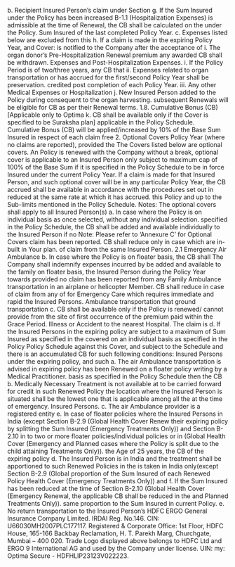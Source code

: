 b. Recipient Insured Person’s claim under Section g. If the Sum Insured under the Policy has been increased
B-1.1 (Hospitalization Expenses) is admissible at the time of Renewal, the CB shall be calculated on the
under the Policy. Sum Insured of the last completed Policy Year.
c. Expenses listed below are excluded from this h. If a claim is made in the expiring Policy Year, and
Cover: is notified to the Company after the acceptance of
i. The organ donor’s Pre-Hospitalization Renewal premium any awarded CB shall be withdrawn.
Expenses and Post-Hospitalization Expenses. i. If the Policy Period is of two/three years, any CB that
ii. Expenses related to organ transportation or has accrued for the first/second Policy Year shall be
preservation. credited post completion of each Policy Year.
iii. Any other Medical Expenses or Hospitalization j. New Insured Person added to the Policy during
consequent to the organ harvesting. subsequent Renewals will be eligible for CB as per their
Renewal terms.
1.8. Cumulative Bonus (CB) [Applicable only to Optima k. CB shall be available only if the Cover is specified to be
Suraksha plan] applicable in the Policy Schedule.
Cumulative Bonus (CB) will be applied/increased by 10%
of the Base Sum Insured in respect of each claim free 2. Optional Covers
Policy Year (where no claims are reported), provided the The Covers listed below are optional covers. An
Policy is renewed with the Company without a break, optional cover is applicable to an Insured Person only
subject to maximum cap of 100% of the Base Sum if it is specified in the Policy Schedule to be in force
Insured under the current Policy Year. If a claim is made for that Insured Person, and such optional cover will be
in any particular Policy Year, the CB accrued shall be available in accordance with the procedures set out in
reduced at the same rate at which it has accrued. this Policy and up to the Sub-limits mentioned in the
Policy Schedule.
Notes:
The optional covers shall apply to all Insured Person(s)
a. In case where the Policy is on individual basis as
once selected, without any individual selection.
specified in the Policy Schedule, the CB shall be added
and available individually to the Insured Person if no Note: Please refer to ‘Annexure C’ for Optional Covers
claim has been reported. CB shall reduce only in case which are in-built in Your plan.
of claim from the same Insured Person.
2.1 Emergency Air Ambulance
b. In case where the Policy is on floater basis, the CB shall
The Company shall indemnify expenses incurred by
be added and available to the family on floater basis,
the Insured Person during the Policy Year towards
provided no claim has been reported from any Family
Ambulance transportation in an airplane or helicopter
Member. CB shall reduce in case of claim from any of
for Emergency Care which requires immediate and rapid
the Insured Persons.
Ambulance transportation that ground transportation
c. CB shall be available only if the Policy is renewed/ cannot provide from the site of first occurrence of the
premium paid within the Grace Period. Illness or Accident to the nearest Hospital. The claim is
d. If the Insured Persons in the expiring policy are subject to a maximum of Sum Insured as specified in the
covered on an individual basis as specified in the Policy Policy Schedule against this Cover, and subject to the
Schedule and there is an accumulated CB for such following conditions:
Insured Persons under the expiring policy, and such a. The air Ambulance transportation is advised in
expiring policy has been Renewed on a floater policy writing by a Medical Practitioner.
basis as specified in the Policy Schedule then the CB b. Medically Necessary Treatment is not available at
to be carried forward for credit in such Renewed Policy the location where the Insured Person is situated
shall be the lowest one that is applicable among all the at the time of emergency.
Insured Persons.
c. The air Ambulance provider is a registered entity
e. In case of floater policies where the Insured Persons in India (except Section B-2.9 (Global Health Cover
Renew their expiring policy by splitting the Sum Insured (Emergency Treatments Only)) and Section B-2.10
in to two or more floater policies/individual policies or in (Global Health Cover (Emergency and Planned
cases where the Policy is split due to the child attaining Treatments Only)).
the Age of 25 years, the CB of the expiring policy
d. The Insured Person is in India and the treatment
shall be apportioned to such Renewed Policies in the
is taken in India only(except Section B-2.9 (Global
proportion of the Sum Insured of each Renewed Policy
Health Cover (Emergency Treatments Only)) and
f. If the Sum Insured has been reduced at the time of Section B-2.10 (Global Health Cover (Emergency
Renewal, the applicable CB shall be reduced in the and Planned Treatments Only)).
same proportion to the Sum Insured in current Policy. e. No return transportation to the Insured Person’s
HDFC ERGO General Insurance Company Limited. IRDAI Reg. No.146. CIN: U66030MH2007PLC177117. Registered & Corporate Office: 1st Floor, HDFC
House, 165-166 Backbay Reclamation, H. T. Parekh Marg, Churchgate, Mumbai – 400 020. Trade Logo displayed above belongs to HDFC Ltd and ERGO 9
International AG and used by the Company under license. UIN: my: Optima Secure - HDFHLIP23123V022223.